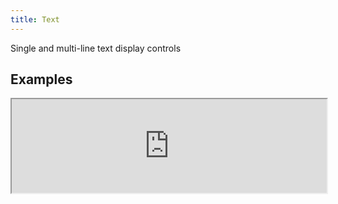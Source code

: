 ```yaml
---
title: Text
---
```

Single and multi-line text display controls

## Examples

<div><iframe style="width: 100%; margin: 0;" src="https://uiexplorer.blankapp.org/slices/text-example" scrolling="no" /></div>

```jsx
<Text>Text</Text>
```

## API

Based on https://facebook.github.io/react-native/docs/text.html
